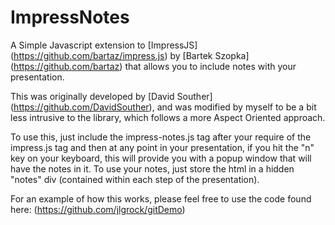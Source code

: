 ImpressNotes
============

A Simple Javascript extension to [ImpressJS] (https://github.com/bartaz/impress.js) by [Bartek Szopka] (https://github.com/bartaz) that allows you to include notes with 
your presentation.

This was originally developed by [David Souther] (https://github.com/DavidSouther), and was modified by myself to be a bit
less intrusive to the library, which follows a more Aspect Oriented approach.

To use this, just include the impress-notes.js tag after your require of the impress.js tag and then at any point in your
presentation, if you hit the "n" key on your keyboard, this will provide you with a popup window
that will have the notes in it.  To use your notes, just store the html in a hidden "notes" div (contained 
within each step of the presentation).

For an example of how this works, please feel free to use the code found here:
(https://github.com/jlgrock/gitDemo)
